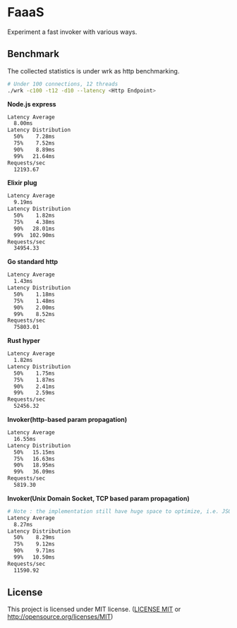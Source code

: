 # FaaaS

Experiment a fast invoker with various ways.

## Benchmark

The collected statistics is under wrk as http benchmarking.

```bash
# Under 100 connections, 12 threads
./wrk -c100 -t12 -d10 --latency <Http Endpoint>
```

**Node.js express**

```bash
Latency Average
  8.00ms
Latency Distribution
  50%    7.28ms
  75%    7.52ms
  90%    8.89ms
  99%   21.64ms
Requests/sec
  12193.67
```

**Elixir plug**

```bash
Latency Average
  9.19ms
Latency Distribution
  50%    1.82ms
  75%    4.38ms
  90%   28.01ms
  99%  102.90ms
Requests/sec
  34954.33
```

**Go standard http**

```bash
Latency Average
  1.43ms
Latency Distribution
  50%    1.18ms
  75%    1.48ms
  90%    2.00ms
  99%    8.52ms
Requests/sec
  75803.01
```

**Rust hyper**

```bash
Latency Average
  1.82ms
Latency Distribution
  50%    1.75ms
  75%    1.87ms
  90%    2.41ms
  99%    2.59ms
Requests/sec
  52456.32
```

**Invoker(http-based param propagation)**

```bash
Latency Average
  16.55ms
Latency Distribution
  50%   15.15ms
  75%   16.63ms
  90%   18.95ms
  99%   36.09ms
Requests/sec
  5819.30
```

**Invoker(Unix Domain Socket, TCP based param propagation)**

```bash
# Note : the implementation still have huge space to optimize, i.e. JSON serialization.
Latency Average
  8.27ms
Latency Distribution
  50%    8.29ms
  75%    9.12ms
  90%    9.71ms
  99%   10.50ms
Requests/sec
  11590.92

```


## License

This project is licensed under MIT license. ([LICENSE MIT](https://github.com/tz70s/tiny-invoker/blob/master/LICENSE) or http://opensource.org/licenses/MIT)
